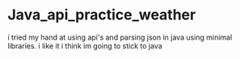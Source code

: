 # Java_api_practice_weather
i tried my hand at using api's and parsing json in java using minimal libraries. i like it i think im going to stick to java
